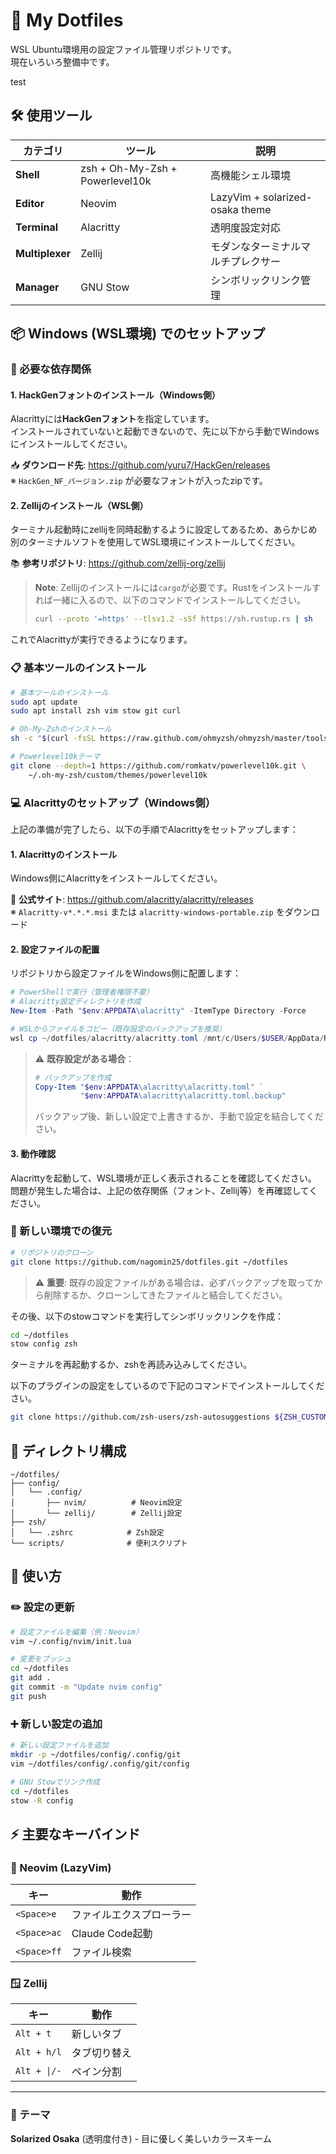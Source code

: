 # 🌟 My Dotfiles

WSL Ubuntu環境用の設定ファイル管理リポジトリです。  
現在いろいろ整備中です。

test
## 🛠️ 使用ツール

| カテゴリ | ツール | 説明 |
|---------|--------|------|
| **Shell** | zsh + Oh-My-Zsh + Powerlevel10k | 高機能シェル環境 |
| **Editor** | Neovim | LazyVim + solarized-osaka theme |
| **Terminal** | Alacritty | 透明度設定対応 |
| **Multiplexer** | Zellij | モダンなターミナルマルチプレクサー |
| **Manager** | GNU Stow | シンボリックリンク管理 |

## 📦 Windows (WSL環境) でのセットアップ

### 🔧 必要な依存関係

#### 1. HackGenフォントのインストール（Windows側）
Alacrittyには**HackGenフォント**を指定しています。  
インストールされていないと起動できないので、先に以下から手動でWindowsにインストールしてください。

📥 **ダウンロード先**: https://github.com/yuru7/HackGen/releases  
※ `HackGen_NF_バージョン.zip` が必要なフォントが入ったzipです。

#### 2. Zellijのインストール（WSL側）
ターミナル起動時にzellijを同時起動するように設定してあるため、あらかじめ別のターミナルソフトを使用してWSL環境にインストールしてください。

📚 **参考リポジトリ**: https://github.com/zellij-org/zellij

> **Note**: Zellijのインストールには`cargo`が必要です。Rustをインストールすれば一緒に入るので、以下のコマンドでインストールしてください。
> ```bash
> curl --proto '=https' --tlsv1.2 -sSf https://sh.rustup.rs | sh
> ```

これでAlacrittyが実行できるようになります。

### 📋 基本ツールのインストール

```bash
# 基本ツールのインストール
sudo apt update
sudo apt install zsh vim stow git curl

# Oh-My-Zshのインストール
sh -c "$(curl -fsSL https://raw.github.com/ohmyzsh/ohmyzsh/master/tools/install.sh)"

# Powerlevel10kテーマ
git clone --depth=1 https://github.com/romkatv/powerlevel10k.git \
    ~/.oh-my-zsh/custom/themes/powerlevel10k
```


### 💻 Alacrittyのセットアップ（Windows側）

上記の準備が完了したら、以下の手順でAlacrittyをセットアップします：

#### 1. Alacrittyのインストール
Windows側にAlacrittyをインストールしてください。

🔗 **公式サイト**: https://github.com/alacritty/alacritty/releases  
※ `Alacritty-v*.*.*.msi` または `alacritty-windows-portable.zip` をダウンロード

#### 2. 設定ファイルの配置
リポジトリから設定ファイルをWindows側に配置します：

```powershell
# PowerShellで実行（管理者権限不要）
# Alacritty設定ディレクトリを作成
New-Item -Path "$env:APPDATA\alacritty" -ItemType Directory -Force

# WSLからファイルをコピー（既存設定のバックアップを推奨）
wsl cp ~/dotfiles/alacritty/alacritty.toml /mnt/c/Users/$USER/AppData/Roaming/alacritty/
```

> ⚠️ **既存設定がある場合**：
> ```powershell
> # バックアップを作成
> Copy-Item "$env:APPDATA\alacritty\alacritty.toml" `
>           "$env:APPDATA\alacritty\alacritty.toml.backup"
> ```
> バックアップ後、新しい設定で上書きするか、手動で設定を結合してください。

#### 3. 動作確認
Alacrittyを起動して、WSL環境が正しく表示されることを確認してください。  
問題が発生した場合は、上記の依存関係（フォント、Zellij等）を再確認してください。

### 🔄 新しい環境での復元

```bash
# リポジトリのクローン
git clone https://github.com/nagomin25/dotfiles.git ~/dotfiles
```

> ⚠️ **重要**: 既存の設定ファイルがある場合は、必ずバックアップを取ってから削除するか、クローンしてきたファイルと結合してください。

その後、以下のstowコマンドを実行してシンボリックリンクを作成：

```bash
cd ~/dotfiles
stow config zsh
```

ターミナルを再起動するか、zshを再読み込みしてください。

以下のプラグインの設定をしているので下記のコマンドでインストールしてください。
```bash
git clone https://github.com/zsh-users/zsh-autosuggestions ${ZSH_CUSTOM:-~/.oh-my-zsh/custom}/plugins/zsh-autosuggestions
```

## 📁 ディレクトリ構成

```
~/dotfiles/
├── config/
│   └── .config/
│       ├── nvim/          # Neovim設定
│       └── zellij/        # Zellij設定
├── zsh/
│   └── .zshrc            # Zsh設定
└── scripts/              # 便利スクリプト
```

## 🚀 使い方

### ✏️ 設定の更新

```bash
# 設定ファイルを編集（例：Neovim）
vim ~/.config/nvim/init.lua

# 変更をプッシュ
cd ~/dotfiles
git add .
git commit -m "Update nvim config"
git push
```

### ➕ 新しい設定の追加

```bash
# 新しい設定ファイルを追加
mkdir -p ~/dotfiles/config/.config/git
vim ~/dotfiles/config/.config/git/config

# GNU Stowでリンク作成
cd ~/dotfiles
stow -R config
```

## ⚡ 主要なキーバインド

### 🎹 Neovim (LazyVim)
| キー | 動作 |
|------|------|
| `<Space>e` | ファイルエクスプローラー |
| `<Space>ac` | Claude Code起動 |
| `<Space>ff` | ファイル検索 |

### 🪟 Zellij
| キー | 動作 |
|------|------|
| `Alt + t` | 新しいタブ |
| `Alt + h/l` | タブ切り替え |
| `Alt + \|/-` | ペイン分割 |

---

### 🎨 テーマ
**Solarized Osaka** (透明度付き) - 目に優しく美しいカラースキーム
